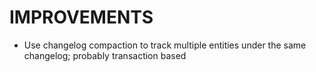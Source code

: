 # IMPROVEMENTS

- Use changelog compaction to track multiple entities under the same changelog; probably transaction based
